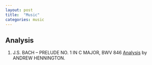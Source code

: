 ```yaml
---
layout: post
title:  "Music"
categories: music 
---
```


## Analysis

1. J.S. BACH – PRELUDE NO. 1 IN C MAJOR, BWV 846 [Analysis][bwv-846-analysis] by ANDREW HENNINGTON.


[bwv-846-analysis]: https://andrewhennington.wordpress.com/2015/10/22/j-s-bach-prelude-no-1-in-c-major-bwv-846/

